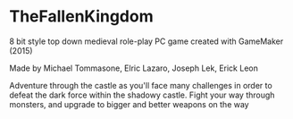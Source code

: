 # TheFallenKingdom
8 bit style top down medieval role-play PC game created with GameMaker (2015)

Made by Michael Tommasone, Elric Lazaro, Joseph Lek, Erick Leon

Adventure through the castle as you'll face many challenges in order to defeat the dark force within the shadowy castle. Fight your way through monsters, and upgrade to bigger and better weapons on the way

